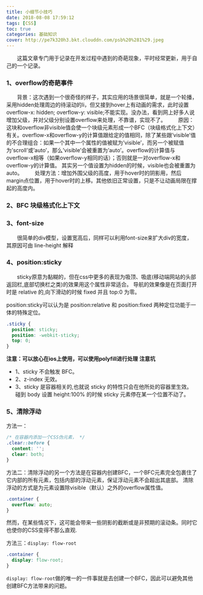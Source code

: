 ```yaml
---
title: 小细节小技巧
date: 2018-08-08 17:59:12
tags: [CSS]
toc: true
categories: 基础知识
cover: http://pe7k320h3.bkt.clouddn.com/psb%20%281%29.jpeg
---
```


&emsp;&emsp;这篇文章专门用于记录在开发过程中遇到的奇葩现象，平时经常更新，用于自己的一个记录。

### 1、overflow的奇葩事件
&emsp;&emsp;背景：这次遇到一个很奇怪的样子，其实应用的场景很简单，就是一个轮播，采用hidden处理周边的待滚动的li，但又接到hover上有动画的需求，此时设置overflow-x: hidden; overflow-y: visible;不能实现。没办法，看到网上好多人说增加父级，并对父级分别设置overflow来处理，不靠谱，实现不了。
&emsp;&emsp;原因：这块和overflow非visible值会使一个块级元素形成一个BFC（块级格式化上下文）有关。overflow-x和overflow-y的计算值跟给定的值相同，除了某些跟’visible’值的不合理组合：如果一个其中一个属性的值被赋为’visible’，而另一个被赋值为’scroll’或’auto’，那么’visible’会被重置为’auto’。overflow的计算值与overflow-x相等（如果overflow-y相同的话）；否则就是一对overflow-x和overflow-y的计算值。 其实另一个值设置为hidden的时候，visible也会被重置为auto。
&emsp;&emsp;处理方法：增加外围父级的高度，用于hover时的阴影用，然后margin点位置，用于hover时的上移。其他依旧正常设置，只是不让动画局限在撑起的高度内。

### 2、BFC 块级格式化上下文

### 3、font-size
&emsp;&emsp;很简单的div模型，设置宽高后，同样可以利用font-size来扩大div的宽度，其原因可由 line-height 解释

### 4、position:sticky
&emsp;&emsp;sticky原意为黏糊的，但在css中更多的表现为吸顶、吸底(移动端网站的头部返回栏,底部切换栏之类)的效果用这个属性非常适合。
导航的效果像是在页面打开时是 relative 的,向下滑动的时候 fixed 并且 top:0 为零。

position:sticky可以认为是 position:relative 和 position:fixed 两种定位功能于一体的特殊定位。
``` css 
.sticky { 
  position: sticky; 
  position: -webkit-sticky; 
  top: 0; 
} 
```
**注意：可以放心在ios上使用，可以使用polyfill进行处理**
**注意坑**
<!-- 注意 -->
* 1、sticky 不会触发 BFC。
* 2、z-index 无效。
* 3、sticky 是容器相关的,也就说 sticky 的特性只会在他所处的容器里生效。碰到 body 设置 height:100% 的时候 sticky 元素停在某一个位置不动了。

### 5、清除浮动
方法一：
```css
/* 在容器内添加一个CSS伪元素， */
.clear::before {
  content: '';
  clear: both;
}
```

方法二：清除浮动的另一个方法是在容器内创建BFC，一个BFC元素完全包裹住了它内部的所有元素，包括内部的浮动元素，保证浮动元素不会超出其底部。
清除浮动的方式是为元素设置除visible（默认）之外的overflow属性值。
```css
.container {
  overflow: auto;
}
```
然而，在某些情况下，这可能会带来一些阴影的截断或是非预期的滚动条。同时它也使你的CSS变得不那么直观.

方法三：`display: flow-root`
```css
.container {
  display: flow-root;
}
```
`display: flow-root`做的唯一的一件事就是去创建一个BFC，因此可以避免其他创建BFC方法带来的问题。
